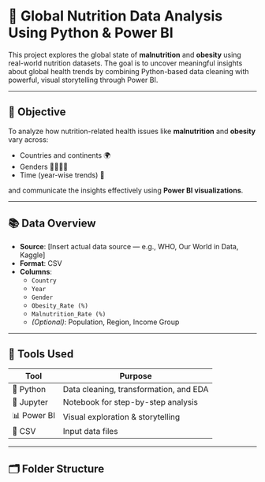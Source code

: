 # 🥗 Global Nutrition Data Analysis Using Python & Power BI

This project explores the global state of **malnutrition** and **obesity** using real-world nutrition datasets. The goal is to uncover meaningful insights about global health trends by combining Python-based data cleaning with powerful, visual storytelling through Power BI.

---

## 🎯 Objective

To analyze how nutrition-related health issues like **malnutrition** and **obesity** vary across:
- Countries and continents 🌍  
- Genders 👨‍🦱👩‍🦰  
- Time (year-wise trends) 📅  

and communicate the insights effectively using **Power BI visualizations**.

---

## 📚 Data Overview

- **Source**: [Insert actual data source — e.g., WHO, Our World in Data, Kaggle]
- **Format**: CSV
- **Columns**:
  - `Country`
  - `Year`
  - `Gender`
  - `Obesity_Rate (%)`
  - `Malnutrition_Rate (%)`
  - *(Optional)*: Population, Region, Income Group

---

## 🧰 Tools Used

| Tool       | Purpose                        |
|------------|--------------------------------|
| 🐍 Python  | Data cleaning, transformation, and EDA |
| 📒 Jupyter | Notebook for step-by-step analysis     |
| 📊 Power BI| Visual exploration & storytelling       |
| 📁 CSV     | Input data files               |

---

## 🗂️ Folder Structure

